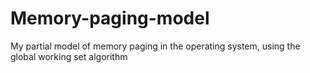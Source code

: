 # Memory-paging-model
My partial model of memory paging in the operating system, using the global working set algorithm
